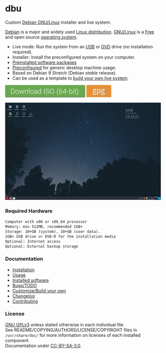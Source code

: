 # dbu

Custom [Debian GNU/Linux](http://www.debian.org/) installer and live system.

[Debian](https://en.wikipedia.org/wiki/Debian) is a major and widely used
[Linux distribution](https://en.wikipedia.org/wiki/Linux_distribution).
[GNU/Linux](https://en.wikipedia.org/wiki/Linux) is a 
[Free](https://en.wikipedia.org/wiki/Free_software) and open source
[operating system](https://en.wikipedia.org/wiki/Operating_system).

 * Live mode: Run the system from an [USB](https://en.wikipedia.org/wiki/Live_USB) or [DVD](https://en.wikipedia.org/wiki/Live_CD) drive (no installation required).
 * Installer: Install the preconfigured system on your computer.
 * [Preinstalled software packages](doc/packages.md)
 * [Preconfigured](config/) for generic desktop machine usage. 
 * Based on Debian 9 Stretch (Debian _stable_ release).
 * Can be used as a template to [build your own live system](doc/custom.md).

**[![](doc/res/download.png)](https://github.com/nodiscc/dbu/releases)** **[![](doc/res/gpg.png)](doc/install.md#verifying-the-iso-image)**

![](doc/res/screenshot-main.jpg)

### Required Hardware

    Computer with x86 or x86_64 processor
    Memory: min 512MB, recommended 1GB+
    Storage: 10+GB (system), 10+GB (user data).
    2GB+ USB drive or DVD-R for the installation media
	Optional: Internet access
    Optional: External backup storage

### Documentation

 * [Installation](doc/install.md)
 * [Usage](doc/usage.md)
 * [Installed software](doc/packages.md)
 * [Bugs/TODO](TODO.md)
 * [Customize/Build your own](doc/custom.md)
 * [Changelog](CHANGELOG.md)
 * [Contributing](doc/contributing.md)

### License

[GNU GPLv3](LICENSE) unless stated otherwise in each individual file.  
See README/COPYING/AUTHORS/LICENSE/COPYRIGHT files in `/usr/share/doc/` for more information on licenses of each installed component.  
Documentation under [CC-BY-SA-3.0](LICENSE).

